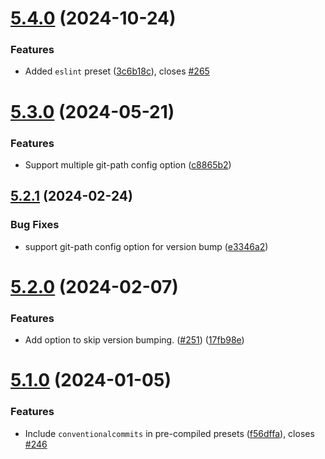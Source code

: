# [5.4.0](https://github.com/TriPSs/conventional-changelog-action/compare/v5.3.0...v5.4.0) (2024-10-24)


### Features

* Added `eslint` preset ([3c6b18c](https://github.com/TriPSs/conventional-changelog-action/commit/3c6b18c07653e130ab492400d8360d0dea35c651)), closes [#265](https://github.com/TriPSs/conventional-changelog-action/issues/265)



# [5.3.0](https://github.com/TriPSs/conventional-changelog-action/compare/v5.2.1...v5.3.0) (2024-05-21)


### Features

* Support multiple git-path config option ([c8865b2](https://github.com/TriPSs/conventional-changelog-action/commit/c8865b254ce399e1950f0da982b3ac9e093f732b))



## [5.2.1](https://github.com/TriPSs/conventional-changelog-action/compare/v5.2.0...v5.2.1) (2024-02-24)


### Bug Fixes

* support git-path config option for version bump ([e3346a2](https://github.com/TriPSs/conventional-changelog-action/commit/e3346a2be870347e11d3186035c42d3095bc0d8f))



# [5.2.0](https://github.com/TriPSs/conventional-changelog-action/compare/v5.1.0...v5.2.0) (2024-02-07)


### Features

* Add option to skip version bumping. ([#251](https://github.com/TriPSs/conventional-changelog-action/issues/251)) ([17fb98e](https://github.com/TriPSs/conventional-changelog-action/commit/17fb98e8b49153e53d241539ff772b546ff545bc))



# [5.1.0](https://github.com/TriPSs/conventional-changelog-action/compare/v5.0.0...v5.1.0) (2024-01-05)


### Features

* Include `conventionalcommits` in pre-compiled presets ([f56dffa](https://github.com/TriPSs/conventional-changelog-action/commit/f56dffaed0e9d183ad37733b382170cb3f9457a4)), closes [#246](https://github.com/TriPSs/conventional-changelog-action/issues/246)



